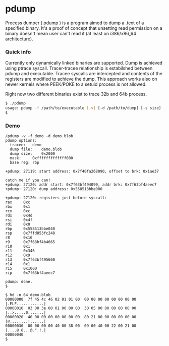 # pdump

Process dumper ( pdump ) is a program aimed to dump a .text of a specified binary. It's a proof of concept that unsetting read permission on a binary doesn't mean user can't read it (at least on i386/x86_64 architecture).

### Quick info

Currently only dynamically linked binaries are supported. Dump is achieved using ptrace syscall. Tracer-tracee relationship is estabilshed between pdump and executable. Tracee syscalls are intercepted and contents of the registers are modified to achieve the dump.
This approach works also on newer kernels where PEEK/POKE to a setuid process is not allowed.

Right now two different binaries exist to trace 32b and 64b process.

```sh
$ ./pdump
usage: pdump -f /path/to/executable [-v] [-d /path/to/dump] [-s size] [-l /path/to/ld.so] [-r register] [-m mask]
$
```

### Demo

```
/pdump -v -f demo -d demo.blob
pdump options:
  tracee:	demo
  dump file:	demo.blob
  dump size:	0x2000
  mask:		0xfffffffffffff000
  base reg:	rbp

+pdump: 27119: start address: 0x7f40fa268090, offset to brk: 0x1ae37

catch me if you can!
+pdump: 27120: addr start: 0x7f63bf494090, addr brk: 0x7f63bf4aeec7
+pdump: 27120: dump address: 0x558513bbe000

+pdump: 27120: registers just before syscall:
rax		0xc
rbx		0x1
rcx		0xc
rdx		0x4d
rsi		0x4f
rdi		0x0
rbp		0x558513bbe040
rsp		0x7ffd853fc248
r8		0x16
r9		0x7f63bf4b4665
r10		0x1
r11		0x346
r12		0x9
r13		0x7f63bf495660
r14		0x1
r15		0x1000
rip		0x7f63bf4aeec7

pdump: done.
$

$ hd -n 64 demo.blob
00000000  7f 45 4c 46 02 01 01 00  00 00 00 00 00 00 00 00  |.ELF............|
00000010  03 00 3e 00 01 00 00 00  30 05 00 00 00 00 00 00  |..>.....0.......|
00000020  40 00 00 00 00 00 00 00  80 21 00 00 00 00 00 00  |@........!......|
00000030  00 00 00 00 40 00 38 00  09 00 40 00 22 00 21 00  |....@.8...@.".!.|
00000040 
$

```

